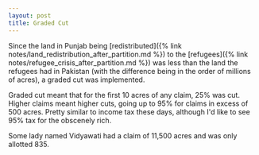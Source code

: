 ```yaml
---
layout: post
title: Graded Cut
---
```


Since the land in Punjab being
[redistributed]({% link notes/land_redistribution_after_partition.md %}) to the
[refugees]({% link notes/refugee_crisis_after_partition.md %}) was
less than the land the refugees had in Pakistan (with the difference being in the order
of millions of acres), a graded cut was implemented.

Graded cut meant that for the first 10 acres of any claim, 25% was cut. Higher claims meant
higher cuts, going up to 95% for claims in excess of 500 acres. Pretty similar to income tax
these days, although I'd like to see 95% tax for the obscenely rich.

Some lady named Vidyawati had a claim of 11,500 acres and was only allotted 835.
